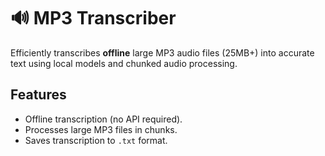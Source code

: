 # 🔊 MP3 Transcriber

Efficiently transcribes **offline** large MP3 audio files (25MB+) into accurate text using local models and chunked audio processing.

## Features
- Offline transcription (no API required).
- Processes large MP3 files in chunks.
- Saves transcription to `.txt` format.
